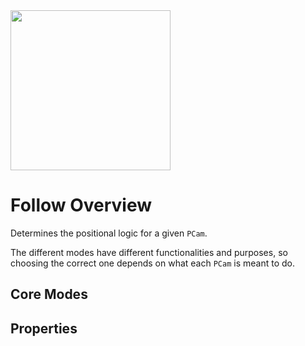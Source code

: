 <img src="/assets/icons/feature-follow.svg" height="256" width="256"/>

# Follow Overview

Determines the positional logic for a given `PCam`.

The different modes have different functionalities and purposes, so choosing the correct one depends on what each `PCam` is meant to do. 

## Core Modes

<div class="property-core-group">
<PropertyCore propertyName="Glued" propertyPageLink="./glued" propertyIcon="./../../assets/icons/follow-glued.svg">
<template v-slot:propertyDescription>

Sticks to its target.

</template>
</PropertyCore>
<PropertyCore propertyName="Simple" propertyPageLink="./simple" propertyIcon="./../../assets/icons/follow-simple.svg">
<template v-slot:propertyDescription>

Follows its target with an optional offset.

</template>
</PropertyCore>
<PropertyCore propertyName="Group" propertyPageLink="./group" propertyIcon="./../../assets/icons/follow-group.svg">
<template v-slot:propertyDescription>

Follows multiple targets with the option to dynamically reframe itself as targets move further apart.

</template>
</PropertyCore>
<PropertyCore propertyName="Path" propertyPageLink="./path" propertyIcon="./../../assets/icons/follow-path.svg">
<template v-slot:propertyDescription>

Follows a target while being positionally confined to a `Path` node.

</template>
</PropertyCore>
<PropertyCore propertyName="Framed" propertyPageLink="/follow-modes/framed" propertyIcon="./../../assets/icons/follow-framed.svg">
<template v-slot:propertyDescription>

Applies a dead zone to the frame and only follows its target when it tries to leave it.

</template>
</PropertyCore>
<PropertyCore propertyName="Third Person" propertyPageLink="/follow-modes/third-person" propertyIcon="./../../assets/icons/follow-third-person.svg">
<template v-slot:propertyDescription>

Applies a `SpringArm3D` node to its target and allows for rotating around it.

</template>
</PropertyCore>
</div>

## Properties
<!--@include: ./parts/follow-mode.md-->

<Property propertyName="follow_axis_lock" propertyType="int" propertyDefault="0">
<template v-slot:propertyDescription>

Prevents camera movement in one or multiple world axes.

#### 2D
| FollowLockAxis | Value |
|----------------|-------|
| NONE           | 0     |
| X              | 1     |
| Y              | 2     |

#### 3D
| FollowLockAxis | Value |
|----------------|-------|
| NONE           | 0     |
| X              | 1     |
| Y              | 2     |
| Z              | 3     |
| XY             | 4     |
| XZ             | 5     |
| YZ             | 6     |

</template>

<template v-slot:setMethod>

`void` set_follow_lock_axis(`int` value)

</template>
<template v-slot:setExample>

::: details Example
```gdscript
pcam.set_follow_axis_lock()
```
:::

</template>

<template v-slot:getMethod>

`int` get_follow_lock_axis()

</template>
<template v-slot:getExample>

::: details Example
```gdscript
pcam.get_follow_axis_lock()
```
:::

</template>
</Property>
